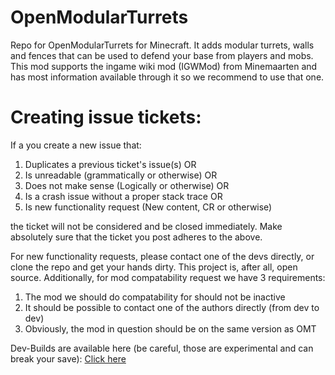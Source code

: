 OpenModularTurrets
==================

Repo for OpenModularTurrets for Minecraft. It adds modular turrets, walls and fences that can be used to defend your base from players and mobs. This mod supports the ingame wiki mod (IGWMod) from Minemaarten and has most information available through it so we recommend to use that one.  

Creating issue tickets:
=======================

If a you create a new issue that: 

1. Duplicates a previous ticket's issue(s) OR 
2. Is unreadable (grammatically or otherwise) OR
3. Does not make sense (Logically or otherwise) OR
4. Is a crash issue without a proper stack trace OR
5. Is new functionality request (New content, CR or otherwise)

the ticket will not be considered and be closed immediately. Make absolutely sure that the ticket you post adheres to the above.

For new functionality requests, please contact one of the devs directly, or clone the repo and get your hands dirty. This project is, after all, open source.
Additionally, for mod compatability request we have 3 requirements:

1. The mod we should do compatability for should not be inactive
2. It should be possible to contact one of the authors directly (from dev to dev)
3. Obviously, the mod in question should be on the same version as OMT
  
Dev-Builds are available here (be careful, those are experimental and can break your save): [Click here](https://jenkins.ironhide.de/job/OpenModularTurrets/)
